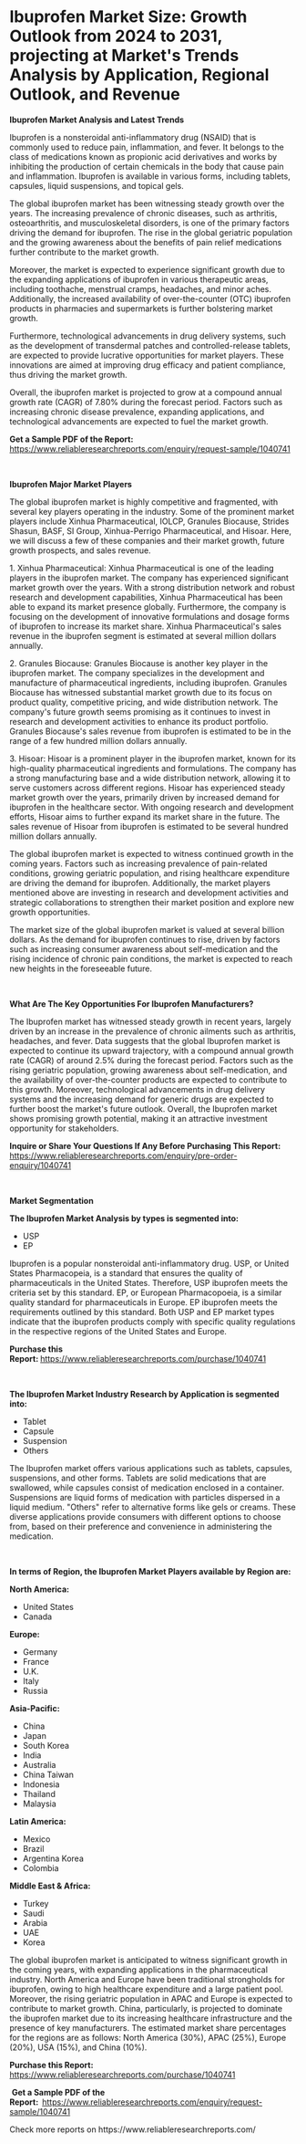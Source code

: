 <p><h1>Ibuprofen Market Size: Growth Outlook from 2024 to 2031, projecting at Market's Trends Analysis by Application, Regional Outlook, and Revenue</h1></p><p><strong>Ibuprofen Market Analysis and Latest Trends</strong></p>
<p><p>Ibuprofen is a nonsteroidal anti-inflammatory drug (NSAID) that is commonly used to reduce pain, inflammation, and fever. It belongs to the class of medications known as propionic acid derivatives and works by inhibiting the production of certain chemicals in the body that cause pain and inflammation. Ibuprofen is available in various forms, including tablets, capsules, liquid suspensions, and topical gels.</p><p>The global ibuprofen market has been witnessing steady growth over the years. The increasing prevalence of chronic diseases, such as arthritis, osteoarthritis, and musculoskeletal disorders, is one of the primary factors driving the demand for ibuprofen. The rise in the global geriatric population and the growing awareness about the benefits of pain relief medications further contribute to the market growth.</p><p>Moreover, the market is expected to experience significant growth due to the expanding applications of ibuprofen in various therapeutic areas, including toothache, menstrual cramps, headaches, and minor aches. Additionally, the increased availability of over-the-counter (OTC) ibuprofen products in pharmacies and supermarkets is further bolstering market growth.</p><p>Furthermore, technological advancements in drug delivery systems, such as the development of transdermal patches and controlled-release tablets, are expected to provide lucrative opportunities for market players. These innovations are aimed at improving drug efficacy and patient compliance, thus driving the market growth.</p><p>Overall, the ibuprofen market is projected to grow at a compound annual growth rate (CAGR) of 7.80% during the forecast period. Factors such as increasing chronic disease prevalence, expanding applications, and technological advancements are expected to fuel the market growth.</p></p>
<p><strong>Get a Sample PDF of the Report:&nbsp;</strong> <a href="https://www.reliableresearchreports.com/enquiry/request-sample/1040741">https://www.reliableresearchreports.com/enquiry/request-sample/1040741</a></p>
<p>&nbsp;</p>
<p><strong>Ibuprofen Major Market Players</strong></p>
<p><p>The global ibuprofen market is highly competitive and fragmented, with several key players operating in the industry. Some of the prominent market players include Xinhua Pharmaceutical, IOLCP, Granules Biocause, Strides Shasun, BASF, SI Group, Xinhua-Perrigo Pharmaceutical, and Hisoar. Here, we will discuss a few of these companies and their market growth, future growth prospects, and sales revenue.</p><p>1. Xinhua Pharmaceutical: Xinhua Pharmaceutical is one of the leading players in the ibuprofen market. The company has experienced significant market growth over the years. With a strong distribution network and robust research and development capabilities, Xinhua Pharmaceutical has been able to expand its market presence globally. Furthermore, the company is focusing on the development of innovative formulations and dosage forms of ibuprofen to increase its market share. Xinhua Pharmaceutical's sales revenue in the ibuprofen segment is estimated at several million dollars annually.</p><p>2. Granules Biocause: Granules Biocause is another key player in the ibuprofen market. The company specializes in the development and manufacture of pharmaceutical ingredients, including ibuprofen. Granules Biocause has witnessed substantial market growth due to its focus on product quality, competitive pricing, and wide distribution network. The company's future growth seems promising as it continues to invest in research and development activities to enhance its product portfolio. Granules Biocause's sales revenue from ibuprofen is estimated to be in the range of a few hundred million dollars annually.</p><p>3. Hisoar: Hisoar is a prominent player in the ibuprofen market, known for its high-quality pharmaceutical ingredients and formulations. The company has a strong manufacturing base and a wide distribution network, allowing it to serve customers across different regions. Hisoar has experienced steady market growth over the years, primarily driven by increased demand for ibuprofen in the healthcare sector. With ongoing research and development efforts, Hisoar aims to further expand its market share in the future. The sales revenue of Hisoar from ibuprofen is estimated to be several hundred million dollars annually.</p><p>The global ibuprofen market is expected to witness continued growth in the coming years. Factors such as increasing prevalence of pain-related conditions, growing geriatric population, and rising healthcare expenditure are driving the demand for ibuprofen. Additionally, the market players mentioned above are investing in research and development activities and strategic collaborations to strengthen their market position and explore new growth opportunities.</p><p>The market size of the global ibuprofen market is valued at several billion dollars. As the demand for ibuprofen continues to rise, driven by factors such as increasing consumer awareness about self-medication and the rising incidence of chronic pain conditions, the market is expected to reach new heights in the foreseeable future.</p></p>
<p>&nbsp;</p>
<p><strong>What Are The Key Opportunities For Ibuprofen Manufacturers?</strong></p>
<p><p>The Ibuprofen market has witnessed steady growth in recent years, largely driven by an increase in the prevalence of chronic ailments such as arthritis, headaches, and fever. Data suggests that the global Ibuprofen market is expected to continue its upward trajectory, with a compound annual growth rate (CAGR) of around 2.5% during the forecast period. Factors such as the rising geriatric population, growing awareness about self-medication, and the availability of over-the-counter products are expected to contribute to this growth. Moreover, technological advancements in drug delivery systems and the increasing demand for generic drugs are expected to further boost the market's future outlook. Overall, the Ibuprofen market shows promising growth potential, making it an attractive investment opportunity for stakeholders.</p></p>
<p><strong>Inquire or Share Your Questions If Any Before Purchasing This Report:</strong> <a href="https://www.reliableresearchreports.com/enquiry/pre-order-enquiry/1040741">https://www.reliableresearchreports.com/enquiry/pre-order-enquiry/1040741</a></p>
<p>&nbsp;</p>
<p><strong>Market Segmentation</strong></p>
<p><strong>The Ibuprofen Market Analysis by types is segmented into:</strong></p>
<p><ul><li>USP</li><li>EP</li></ul></p>
<p><p>Ibuprofen is a popular nonsteroidal anti-inflammatory drug. USP, or United States Pharmacopeia, is a standard that ensures the quality of pharmaceuticals in the United States. Therefore, USP ibuprofen meets the criteria set by this standard. EP, or European Pharmacopoeia, is a similar quality standard for pharmaceuticals in Europe. EP ibuprofen meets the requirements outlined by this standard. Both USP and EP market types indicate that the ibuprofen products comply with specific quality regulations in the respective regions of the United States and Europe.</p></p>
<p><strong>Purchase this Report:&nbsp;</strong><a href="https://www.reliableresearchreports.com/purchase/1040741">https://www.reliableresearchreports.com/purchase/1040741</a></p>
<p>&nbsp;</p>
<p><strong>The Ibuprofen Market Industry Research by Application is segmented into:</strong></p>
<p><ul><li>Tablet</li><li>Capsule</li><li>Suspension</li><li>Others</li></ul></p>
<p><p>The Ibuprofen market offers various applications such as tablets, capsules, suspensions, and other forms. Tablets are solid medications that are swallowed, while capsules consist of medication enclosed in a container. Suspensions are liquid forms of medication with particles dispersed in a liquid medium. "Others" refer to alternative forms like gels or creams. These diverse applications provide consumers with different options to choose from, based on their preference and convenience in administering the medication.</p></p>
<p>&nbsp;</p>
<p><strong>In terms of Region, the Ibuprofen Market Players available by Region are:</strong></p>
<p>
    <p> <strong> North America: </strong>
        <ul>
            <li>United States</li>
            <li>Canada</li>
        </ul>
        </p> 
    <p> <strong> Europe: </strong>
        <ul>
            <li>Germany</li>
            <li>France</li>
            <li>U.K.</li>
            <li>Italy</li>
            <li>Russia</li>
        </ul>
        </p> 
    <p> <strong> Asia-Pacific: </strong>
        <ul>
            <li>China</li>
            <li>Japan</li>
            <li>South Korea</li>
            <li>India</li>
            <li>Australia</li>
            <li>China Taiwan</li>
            <li>Indonesia</li>
            <li>Thailand</li>
            <li>Malaysia</li>
        </ul>
        </p> 
    <p> <strong> Latin America: </strong>
        <ul>
            <li>Mexico</li>
            <li>Brazil</li>
            <li>Argentina Korea</li>
            <li>Colombia</li>
        </ul>
        </p> 
    <p> <strong> Middle East & Africa: </strong>
        <ul>
            <li>Turkey</li>
            <li>Saudi</li>
            <li>Arabia</li>
            <li>UAE</li>
            <li>Korea</li>
        </ul>
    </p>
    </p>
<p><p>The global ibuprofen market is anticipated to witness significant growth in the coming years, with expanding applications in the pharmaceutical industry. North America and Europe have been traditional strongholds for ibuprofen, owing to high healthcare expenditure and a large patient pool. Moreover, the rising geriatric population in APAC and Europe is expected to contribute to market growth. China, particularly, is projected to dominate the ibuprofen market due to its increasing healthcare infrastructure and the presence of key manufacturers. The estimated market share percentages for the regions are as follows: North America (30%), APAC (25%), Europe (20%), USA (15%), and China (10%).</p></p>
<p><strong>Purchase this Report: </strong><a href="https://www.reliableresearchreports.com/purchase/1040741">https://www.reliableresearchreports.com/purchase/1040741</a></p>
<p>&nbsp;<strong>Get a Sample PDF of the Report:&nbsp;&nbsp;</strong><a href="https://www.reliableresearchreports.com/enquiry/request-sample/1040741">https://www.reliableresearchreports.com/enquiry/request-sample/1040741</a></p>
<p><strong></strong></p>
<p>Check more reports on https://www.reliableresearchreports.com/</p>
